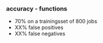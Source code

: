 ### accuracy - functions

- 70% on a trainingsset of 800 jobs
- XX% false positives
- XX% false negatives

